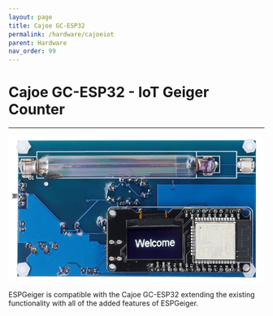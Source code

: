 ```yaml
---
layout: page
title: Cajoe GC-ESP32
permalink: /hardware/cajoeiot
parent: Hardware
nav_order: 99
---
```

<style>
#espghwimg {
  width: 100%;
  max-height: 300px;
}
</style>

# Cajoe GC-ESP32 - IoT Geiger Counter

---

<img id="espghwimg" src="img/cajoeiot.png" alt="Cajoe GC-ESP32 - IoT Geiger Counter">

ESPGeiger is compatible with the Cajoe GC-ESP32 extending the existing functionality with all of the added features of ESPGeiger.